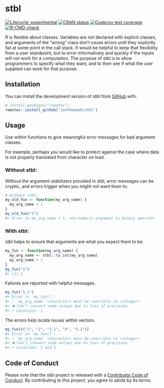 
<!-- README.md is generated from README.Rmd. Please edit that file -->

# stbl

<!-- badges: start -->

[![Lifecycle:
experimental](https://img.shields.io/badge/lifecycle-experimental-orange.svg)](https://lifecycle.r-lib.org/articles/stages.html#experimental)
[![CRAN
status](https://www.r-pkg.org/badges/version/stbl)](https://CRAN.R-project.org/package=stbl)
[![Codecov test
coverage](https://codecov.io/gh/jonthegeek/stbl/branch/main/graph/badge.svg)](https://app.codecov.io/gh/jonthegeek/stbl?branch=main)
[![R-CMD-check](https://github.com/jonthegeek/stbl/actions/workflows/R-CMD-check.yaml/badge.svg)](https://github.com/jonthegeek/stbl/actions/workflows/R-CMD-check.yaml)
<!-- badges: end -->

R is flexible about classes. Variables are not declared with explicit
classes, and arguments of the “wrong” class don’t cause errors until
they explicitly fail at some point in the call stack. It would be
helpful to keep that flexibility from a user standpoint, but to error
informatively and quickly if the inputs will not work for a computation.
The purpose of stbl is to allow programmers to specify what they want,
and to then see if what the user supplied can work for that purpose.

## Installation

You can install the development version of stbl from
[GitHub](https://github.com/) with:

``` r
# install.packages("remotes")
remotes::install_github("jonthegeek/stbl")
```

## Usage

Use within functions to give meaningful error messages for bad argument
classes.

For example, perhaps you would like to protect against the case where
data is not properly translated from character on load.

### Without stbl:

Without the argument-stabilizers provided in stbl, error messages can be
cryptic, and errors trigger when you might not want them to.

``` r
# Without stbl.
my_old_fun <- function(my_arg_name) {
  my_arg_name + 1
}
my_old_fun("1")
#> Error in my_arg_name + 1: non-numeric argument to binary operator
```

### With stbl:

stbl helps to ensure that arguments are what you expect them to be.

``` r
my_fun <- function(my_arg_name) {
  my_arg_name <- stbl::to_int(my_arg_name)
  my_arg_name + 1
}
my_fun("1")
#> [1] 2
```

Failures are reported with helpful messages.

``` r
my_fun("1.1")
#> Error in `my_fun()`:
#> ! `my_arg_name` <character> must be coercible to <integer>
#> ✖ Can't convert some values due to loss of precision.
#> • Locations: 1
```

The errors help locate issues within vectors.

``` r
my_fun(c("1", "2", "3.1", "4", "5.2"))
#> Error in `my_fun()`:
#> ! `my_arg_name` <character> must be coercible to <integer>
#> ✖ Can't convert some values due to loss of precision.
#> • Locations: 3 and 5
```

## Code of Conduct

Please note that the stbl project is released with a [Contributor Code
of Conduct](https://jonthegeek.github.io/stbl/CODE_OF_CONDUCT.html). By
contributing to this project, you agree to abide by its terms.
